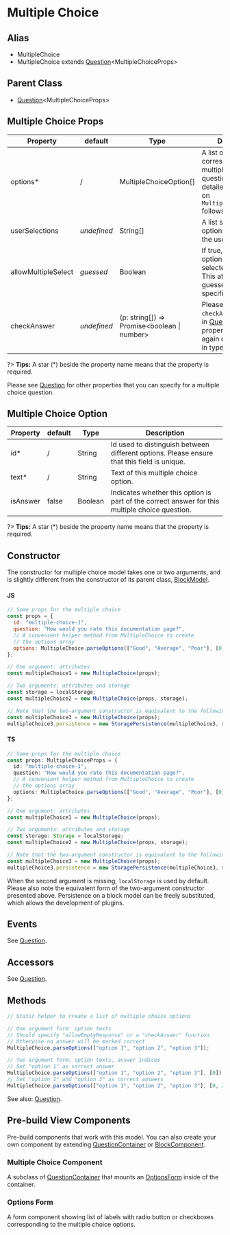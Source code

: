 # Multiple Choice

## Alias

- MultipleChoice
- MultipleChoice extends [Question](question/question-model.md)\<MultipleChoiceProps\>

## Parent Class

- [Question](question/question-model.md)\<MultipleChoiceProps\>

## Multiple Choice Props

| Property            | default     | Type                                        | Description                                                                                                                                         |
| ------------------- | ----------- | ------------------------------------------- | --------------------------------------------------------------------------------------------------------------------------------------------------- |
| options\*           | /           | MultipleChoiceOption[]                      | A list of options corresponding to this multiple choice question. A more detailed description on `MultipleChoiceOption` follows this section.       |
| userSelections      | _undefined_ | String[]                                    | A list storing `id` of options chosen by the user.                                                                                                  |
| allowMultipleSelect | _guessed_   | Boolean                                     | If true, more than one option can be selected by the user. This attribute will be guessed if not specified.                                         |
| checkAnswer         | _undefined_ | (p: string[]) => Promise<boolean \| number> | Please see `checkAnswer` property in [Question](question/question-model.md?id=question-props). This property is listed again due to change in type. |

?> **Tips:** A star (\*) beside the property name means that the property is required.

Please see [Question](question/question-model.md?id=question-props) for other properties that you can specify for a multiple choice question.

## Multiple Choice Option

| Property | default | Type    | Description                                                                                    |
| -------- | ------- | ------- | ---------------------------------------------------------------------------------------------- |
| id\*     | /       | String  | Id used to distinguish between different options. Please ensure that this field is unique.     |
| text\*   | /       | String  | Text of this multiple choice option.                                                           |
| isAnswer | false   | Boolean | Indicates whether this option is part of the correct answer for this multiple choice question. |

?> **Tips:** A star (\*) beside the property name means that the property is required.

## Constructor

The constructor for multiple choice model takes one or two arguments, and is slightly different from the constructor of its parent class, [BlockModel](base-classes/block-model.md).

<!-- tabs:start -->

#### **JS**

```javascript
// Some props for the multiple choice
const props = {
  id: "multiple-choice-1",
  question: "How would you rate this documentation page?",
  // A convenient helper method from MultipleChoice to create
  // the options array
  options: MultipleChoice.parseOptions(["Good", "Average", "Poor"], [0]),
};

// One argument: attributes
const multipleChoice1 = new MultipleChoice(props);

// Two arguments: attributes and storage
const storage = localStorage;
const multipleChoice2 = new MultipleChoice(props, storage);

// Note that the two-argument constructor is equivalent to the following
const multipleChoice3 = new MultipleChoice(props);
multipleChoice3.persistence = new StoragePersistence(multipleChoice3, storage);
```

#### **TS**

```typescript
// Some props for the multiple choice
const props: MultipleChoiceProps = {
  id: "multiple-choice-1",
  question: "How would you rate this documentation page?",
  // A convenient helper method from MultipleChoice to create
  // the options array
  options: MultipleChoice.parseOptions(["Good", "Average", "Poor"], [0]),
};

// One argument: attributes
const multipleChoice1 = new MultipleChoice(props);

// Two arguments: attributes and storage
const storage: Storage = localStorage;
const multipleChoice2 = new MultipleChoice(props, storage);

// Note that the two-argument constructor is equivalent to the following
const multipleChoice3 = new MultipleChoice(props);
multipleChoice3.persistence = new StoragePersistence(multipleChoice3, storage);
```

<!-- tabs:end -->

When the second argument is missing, `localStorage` is used by default.
Please also note the equivalent form of the two-argument constructor presented above.
Persistence on a block model can be freely substituted, which allows the development of plugins.

## Events

See [Question](question/question-model.md?id=events).

## Accessors

See [Question](question/question-model.md?id=accessors).

## Methods

```javascript
// Static helper to create a list of multiple choice options

// One argument form: option texts
// Should specify "allowEmptyResponse" or a "checkAnswer" function
// Otherwise no answer will be marked correct
MultipleChoice.parseOptions(["option 1", "option 2", "option 3"]);

// Two argument form: option texts, answer indices
// Set "option 1" as correct answer
MultipleChoice.parseOptions(["option 1", "option 2", "option 3"], [0]);
// Set "option 1" and "option 3" as correct answers
MultipleChoice.parseOptions(["option 1", "option 2", "option 3"], [0, 2]);
```

See also: [Question](question/question-model.md?id=methods).

## Pre-build View Components

Pre-build components that work with this model.
You can also create your own component by extending [QuestionContainer](question/question-container.md) or [BlockComponent](base-classes/block-component.md).

### Multiple Choice Component

A subclass of [QuestionContainer](question/question-container.md) that mounts an [OptionsForm](question/multiple-choice?id=options-form.md) inside of the container.

### Options Form

A form component showing list of labels with radio button or checkboxes corresponding to the multiple choice options.
